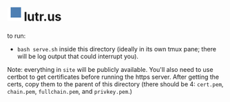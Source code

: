 # ![](lutrus_32x32.png?raw=true) lutr.us

to run:
* `bash serve.sh` inside this directory (ideally in its own tmux pane; there will be log output that could interrupt you).

Note: everything in `site` will be publicly available. You'll also need to use certbot to get certificates before running the https server. After getting the certs, copy them to the parent of this directory (there should be 4: `cert.pem`, `chain.pem`, `fullchain.pem`, and `privkey.pem`.)
